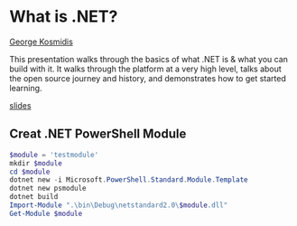 # What is .NET?

[George Kosmidis](http://georgekosmidis.gr/) 

This presentation walks through the basics of what .NET is & what you can build with it. It walks through the platform at a very high level, talks about the open source journey and history, and demonstrates how to get started learning.

[slides](https://na01.safelinks.protection.outlook.com/?url=https%3A%2F%2Fgithub.com%2Fdotnet-presentations%2Fhome%2Ftree%2Fmaster%2F.NET%2520Intro&data=02%7C01%7CMark.Warneke%40microsoft.com%7Ce755fef4740b4d88ad7608d65125787f%7C72f988bf86f141af91ab2d7cd011db47%7C1%7C0%7C636785618712677118&sdata=tkwm%2FOlnigGnEv8I36jqeEQeQehGrJ19P0fkidtzyvM%3D&reserved=0)


## Creat .NET PowerShell Module


```PowerShell
$module = 'testmodule'
mkdir $module
cd $module
dotnet new -i Microsoft.PowerShell.Standard.Module.Template
dotnet new psmodule
dotnet build
Import-Module ".\bin\Debug\netstandard2.0\$module.dll"
Get-Module $module
```